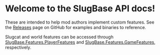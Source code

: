 # Welcome to the SlugBase API docs!
These are intended to help mod authors implement custom features. See the [Releases](https://github.com/SlimeCubed/SlugBaseRemix/releases/latest) page on GitHub for examples and binaries to reference.

Slugcat and world features can be accessed through [SlugBase.Features.PlayerFeatures](SlugBase.Features.PlayerFeatures.yml) and [SlugBase.Features.GameFeatures](SlugBase.Features.GameFeatures.yml), respectively.